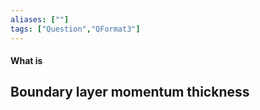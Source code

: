 ```yaml
---
aliases: [""]
tags: ["Question","QFormat3"]
---
```


#### What is
## Boundary layer momentum thickness

